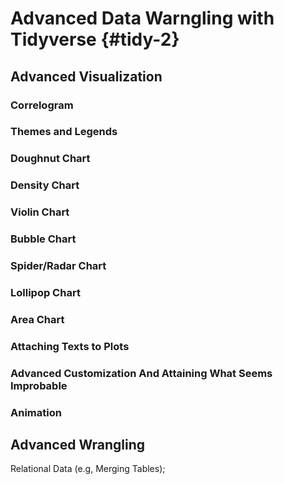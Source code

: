 # Advanced Data Warngling  with Tidyverse {#tidy-2}

## Advanced Visualization

### Correlogram 

### Themes and Legends 

### Doughnut Chart 

### Density Chart 

### Violin Chart 

### Bubble Chart 

### Spider/Radar Chart 

### Lollipop Chart 

### Area Chart 

### Attaching Texts to Plots 

### Advanced Customization And Attaining What Seems Improbable

### Animation

## Advanced Wrangling

Relational Data (e.g, Merging Tables);
